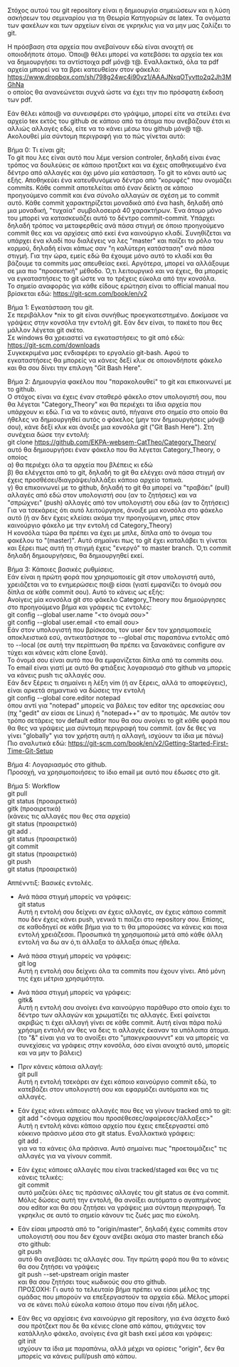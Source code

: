 Στόχος αυτού του git repository είναι η δημιουργία σημειώσεων και η λύση ασκήσεων του σεμιναρίου για τη Θεωρία Κατηγοριών σε latex. Τα ονόματα των φακέλων και των αρχείων είναι σε γκρηκλις για να μην μας ζαλίζει το git.

Η πρόσβαση στα αρχεία που ανεβαίνουν εδώ είναι ανοιχτή σε οποιοδήποτε άτομο. Όποι@ θέλει μπορεί να κατεβάσει τα αρχεία tex και να δημιουργήσει τα αντίστοιχα pdf μόν@ τ@. Εναλλακτικά, όλα τα pdf αρχεία μπορεί να τα βρει κατευθείαν στον φάκελο:\
https://www.dropbox.com/sh/798g24wc4i90vz1/AAAJNxqOTyvtto2q2Jh3MGhNa \
ο οποίος θα ανανεώνεται συχνά ώστε να έχει την πιο πρόσφατη έκδοση των pdf.

Εάν θέλει κάποι@ να συνεισφέρει στο γράψιμο, μπορεί είτε να στείλει ένα αρχείο tex εκτός του github σε κάποιο από τα άτομα που ανεβάζουν έτσι κι αλλιώς αλλαγές εδώ, είτε να το κάνει μέσω του github μόν@ τ@. Ακολουθεί μία σύντομη περιγραφή για το πώς γίνεται αυτό:

Βήμα 0: Τι είναι git;\
Το git που λες είναι αυτό που λέμε version controler, δηλαδή είναι ένας τρόπος να δουλεύεις σε κάποιο προτζεκτ και να έχεις αποθηκευμένο ένα δέντρο από αλλαγές και όχι μόνο μία κατάσταση. Το git το κάνει αυτό ως εξής. Αποθηκεύει ένα κατευθυνόμενο δέντρο από "κορυφές" που ονομάζει commits. Κάθε commit αποτελείται από έναν δείκτη σε κάποιο προηγούμενο commit και ένα σύνολο αλλαγών σε σχέση με το commit αυτό. Κάθε commit χαρακτηρίζεται μοναδικά από ένα hash, δηλαδή από μια μοναδική, "τυχαία" συμβολοσειρά 40 χαρακτήρων. Ένα άτομο μόνο του μπορεί να κατασκευάζει αυτό το δέντρο commit-commit. Υπάρχει δηλαδή τρόπος να μεταφερθείς ανά πάσα στιγμή σε όποιο προηγούμενο commit θες και να αρχίσεις από εκεί ένα καινούργιο κλαδί. Συνηθίζεται να υπάρχει ένα κλαδί που διαλέγεις να λες "master" και παίζει το ρόλο του κορμού, δηλαδή είναι κάπως σαν "η καλύτερη κατάσταση" ανά πάσα στιγμή. Για την ώρα, εμείς εδώ θα έχουμε μόνο αυτό το κλαδί και θα βάζουμε τα commits μας απευθείας εκεί. Αργότερα, μπορεί να αλλάξουμε σε μια πιο "προσεκτική" μέθοδο. Ό,τι λειτουργικό και να έχεις, θα μπορείς να εγκαταστήσεις το git ώστε να το τρέχεις εύκολα από την κονσόλα.\
Το σημείο αναφοράς για κάθε είδους ερώτηση είναι το official manual που βρίσκεται εδώ: https://git-scm.com/book/en/v2

Βήμα 1: Εγκατάσταση του git.\
Σε περιβάλλον *nix το git είναι συνήθως προεγκατεστημένο. Δοκίμασε να γράψεις στην κονσόλα την εντολή git. Εάν δεν είναι, το πακέτο που θες μάλλον λέγεται git σκέτο.\
Σε windows θα χρειαστεί να εγκαταστήσεις το git από εδώ:\
https://git-scm.com/downloads \
Συγκεκριμένα μας ενδιαφέρει το εργαλείο git-bash. Αφού το εγκαταστήσεις θα μπορείς να κάνεις δεξί κλικ σε οποιονδήποτε φάκελο και θα σου δίνει την επιλογη "Git Bash Here".

Βήμα 2: Δημιουργία φακέλου που "παρακολουθεί" το git και επικοινωνεί με το github.\
Ο στόχος είναι να έχεις έναν σταθερό φάκελο στον υπολογιστή σου, που θα λέγεται "Category_Theory" και θα περιέχει τα ίδια αρχεία που υπάρχουν κι εδώ. Για να το κάνεις αυτό, πήγαινε στο σημείο στο οποίο θα ήθελες να δημιουργηθεί αυτός ο φάκελος (μην τον δημιουργήσεις μόν@ σου), κάνε δεξί κλικ και άνοιξε μια κονσόλα git ("Git Bash Here"). Στη συνέχεια δώσε την εντολή:\
git clone https://github.com/EKPA-websem-CatTheo/Category_Theory/ \
αυτό θα δημιουργήσει έναν φάκελο που θα λέγεται Category_Theory, ο οποίος\
α) θα περιέχει όλα τα αρχεία που βλέπεις κι εδώ\
β) θα ελέγχεται από το git, δηλαδή το git θα ελέγχει ανά πάσα στιγμή αν έχεις προσθέσει/διαγράψει/αλλάξει κάποιο αρχείο τοπικά.\
γ) θα επικοινωνεί με το github, δηλαδή το git θα μπορεί να "τραβάει" (pull) αλλαγές από εδώ στον υπολογιστή σου (αν το ζητήσεις) και να "σπρώχνει" (push) αλλαγές από τον υπολογιστή σου εδώ (αν το ζητήσεις)\
Για να τσεκάρεις ότι αυτό λειτούργησε, άνοιξε μια κονσόλα στο φάκελο αυτό (ή αν δεν έχεις κλείσει ακόμα την προηγούμενη, μπες στον καινούργιο φάκελο με την εντολή cd Category_Theory)\
Η κονσόλα τώρα θα πρέπει να έχει με μπλε, δίπλα από το όνομα του φακέλου το "(master)". Αυτό σημαίνει πως το git έχει καταλάβει τι γίνεται και ξέρει πως αυτή τη στιγμή έχεις "ενεργό" το master branch. Ό,τι commit δηλαδή δημιουργήσεις, θα δημιουργηθεί εκεί.

Βήμα 3: Κάποιες βασικές ρυθμίσεις.\
Εάν είναι η πρώτη φορά που χρησιμοποιείς git στον υπολογιστή αυτό, χρειάζεται να το ενημερώσεις ποι@ είσαι (γιατί εμφανίζει το όνομά σου δίπλα σε κάθε commit σου). Αυτό το κάνεις ως εξής:\
Ανοίγεις μία κονσόλα git στο φάκελο Category_Theory που δημιούργησες στο προηγούμενο βήμα και γράφεις τις εντολές:\
git config --global user.name "<το όνομά σου>"\
git config --global user.email <το email σου>\
Εάν στον υπολογιστή που βρίσκεσαι, τον user δεν τον χρησιμοποιείς αποκλειστικά εσύ, αντικατάστησε το --global στις παραπάνω εντολές από το --local (σε αυτή την περίπτωση θα πρέπει να ξανακάνεις configure αν τύχει και κάνεις κάτι clone ξανά).\
Το όνομά σου είναι αυτό που θα εμφανίζεται δίπλα από τα commits σου. Το email είναι γιατί με αυτό θα φτιάξεις λογαριασμό στο github να μπορείς να κάνεις push τις αλλαγές σου.\
Εάν δεν ξέρεις τι σημαίνει η λέξη vim (ή αν ξέρεις, αλλά το αποφεύγεις), είναι αρκετά σημαντικό να δώσεις την εντολή\
git config --global core.editor notepad\
όπου αντί για "notepad" μπορείς να βάλεις τον editor της αρεσκείας σου (πχ "gedit" αν είσαι σε Linux) ή "notepad++" αν το προτιμάς. Με αυτόν τον τρόπο σετάρεις τον default editor που θα σου ανοίγει το git κάθε φορά που θα θες να γράψεις μια σύντομη περιγραφή του commit. (αν δε θες να γίνει "globally" για τον χρήστη αυτή η αλλαγή, ισχύουν τα ίδια με πάνω)\
Πιο αναλυτικά εδώ: https://git-scm.com/book/en/v2/Getting-Started-First-Time-Git-Setup

Βήμα 4: Λογαριασμός στο github.\
Προσοχή, να χρησιμοποιήσεις το ίδιο email με αυτό που έδωσες στο git.

Βήμα 5: Workflow\
git pull\
git status (προαιρετικά)\
gitk (προαιρετικά)\
(κάνεις τις αλλαγές που θες στα αρχεία)\
git status (προαιρετικά)\
git add .\
git status (προαιρετικά)\
git commit\
git status (προαιρετικά)\
git push\
git status (προαιρετικά)

Αππένντιξ: Βασικές εντολές.
* Ανά πάσα στιγμή μπορείς να γράφεις:\
git status\
Αυτή η εντολή σου δείχνει αν έχεις αλλαγές, αν έχεις κάποιο commit που δεν έχεις κάνει push, γενικά τι παίζει στο repository σου. Επίσης, σε καθοδηγεί σε κάθε βήμα για το τι θα μπορούσες να κάνεις και ποια εντολή χρειάζεσαι. Προσωπικά τη χρησιμοποιώ μετά από κάθε άλλη εντολή να δω αν ό,τι άλλαξα το άλλαξα όπως ήθελα.

* Ανά πάσα στιγμή μπορείς να γράφεις:\
git log\
Αυτή η εντολή σου δείχνει όλα τα commits που έχουν γίνει. Από μόνη της έχει μέτρια χρησιμότητα.

* Ανά πάσα στιγμή μπορείς να γράφεις:\
gitk&\
Αυτή η εντολή σου ανοίγει ένα καινούργιο παράθυρο στο οποίο έχει το δέντρο των αλλαγών και χρωματίζει τις αλλαγές. Εκεί φαίνεται ακριβώς τι έχει αλλαγή γίνει σε κάθε commit. Αυτή είναι πάρα πολύ χρήσιμη εντολή αν θες να δεις τι αλλαγές έκαναν τα υπόλοιπα άτομα. (το "&" είναι για να το ανοίξει στο "μπακγκραουνντ" και να μπορείς να συνεχίσεις να γράφεις στην κονσόλα, όσο είναι ανοιχτό αυτό, μπορείς και να μην το βάλεις)

* Πριν κάνεις κάποια αλλαγή:\
git pull\
Αυτή η εντολή τσεκάρει αν έχει κάποιο καινούργιο commit εδώ, το κατεβάζει στον υπολογιστή σου και εφαρμόζει αυτόματα και τις αλλαγές.

* Εάν έχεις κάνει κάποιες αλλαγές που θες να γίνουν tracked από το git:\
git add "<όνομα αρχείου που προσέθεσες/αφαίρεσες/άλλαξες>"\
Αυτή η εντολή κάνει κάποιο αρχείο που έχεις επεξεργαστεί από κόκκινο πράσινο μέσα στο git status. Εναλλακτικά γράφεις:\
git add .\
για να τα κάνεις όλα πράσινα. Αυτό σημαίνει πως "προετοιμάζεις" τις αλλαγές για να γίνουν commit.

* Εάν έχεις κάποιες αλλαγές που είναι tracked/staged και θες να τις κάνεις τελικές:\
git commit\
αυτό μαζεύει όλες τις πράσινες αλλαγές του git status σε ένα commit. Μόλις δώσεις αυτή την εντολή, θα ανοίξει αυτόματα ο αγαπημένος σου editor και θα σου ζητήσει να γράψεις μια σύντομη περιγραφή. Τα γκρηκλις σε αυτό το σημείο κάνουν τις ζωές μας πιο εύκολη.

* Εάν είσαι μπροστά από το "origin/master", δηλαδή έχεις commits στον υπολογιστή σου που δεν έχουν ανέβει ακόμα στο master branch εδώ στο github:\
git push\
αυτό θα ανεβάσει τις αλλαγές σου. Την πρώτη φορά που θα το κάνεις θα σου ζητήσει να γράψεις\
git push --set-upstream origin master\
και θα σου ζητήσει τους κωδικούς σου στο github.\
ΠΡΟΣΟΧΗ: Γι αυτό το τελευταίο βήμα πρέπει να είσαι μέλος της ομάδας που μπορούν να επεξεργαστούν τα αρχεία εδώ. Μέλος μπορεί να σε κάνει πολύ εύκολα καποιο άτομο που είναι ήδη μέλος.

* Εάν θες να αρχίσεις ένα καινούργιο git repository, για ένα άσχετο δικό σου πρότζεκτ που δε θα κένιες clone από κάπου, φτιάχνεις τον κατάλληλο φάκελο, ανοίγεις ένα git bash εκεί μέσα και γράφεις:\
git init\
ισχύουν τα ίδια με παραπάνω, αλλά μέχρι να ορίσεις "origin", δεν θα μπορείς να κάνεις pull/push από κάπου.
